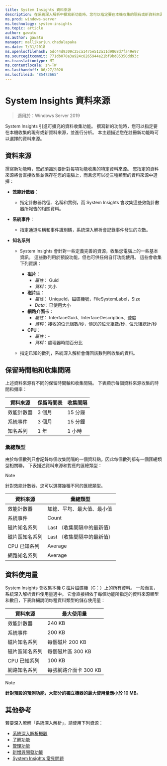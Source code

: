 ```yaml
---
title: System Insights 資料來源
description: 在系統深入解析中撰寫新功能時，您可以指定要在本機收集的現有或新資料來源，並進行分析。 本主題描述您在註冊新功能時可以選擇的資料來源。
ms.prod: windows-server
ms.technology: system-insights
ms.topic: article
author: gawatu
ms.author: gawatu
manager: mallikarjun.chadalapaka
ms.date: 7/31/2018
ms.openlocfilehash: 5dc44d9309c25ca1475e512a11d9868d7fa49e97
ms.sourcegitcommit: 771db070a3a924c8265944e21bf9bd85350dd93c
ms.translationtype: MT
ms.contentlocale: zh-TW
ms.lasthandoff: 06/27/2020
ms.locfileid: "85473665"
---
```

# <a name="system-insights-data-sources"></a>System Insights 資料來源

>適用於：Windows Server 2019

System Insights 引進可擴充的資料收集功能。 撰寫新的功能時，您可以指定要在本機收集的現有或新資料來源，並進行分析。 本主題描述您在註冊新功能時可以選擇的資料來源。

## <a name="data-sources"></a>資料來源
撰寫新功能時，您必須識別要針對每項功能收集的特定資料來源。 您指定的資料來源將會直接收集並保存在您的電腦上，而且您可以從三種類型的資料來源中選擇：

- **效能計數器**：
    - 指定計數器路徑、名稱和實例，而 System Insights 會收集這些效能計數器所報告的相關資料。

- **系統事件**：
    - 指定通道名稱和事件識別碼，系統深入解析會記錄事件發生的次數。

- **知名系列**
    - System Insights 會針對一些定義完善的資源，收集您電腦上的一些基本資訊。 這些數列用於預設功能，但也可供任何自訂功能使用。 這些會收集下列資訊：

        - **磁片**：
            - *屬性*： Guid
            - *資料*：大小
        - **磁片**區：
            - *屬性*： UniqueId，磁碟機號，FileSystemLabel，Size
            - *Data*：已使用大小
        - **網路介面卡**：
            - *屬性*： InterfaceGuid、InterfaceDescription、速度
            - *資料*：接收的位元組數/秒，傳送的位元組數/秒，位元組總計/秒
        - **CPU**：
            - *屬性*：-
            - *資料*：處理器時間百分比

    - 指定已知的數列，系統深入解析會傳回該數列所收集的資料。


## <a name="retention-timelines-and-collection-intervals"></a>保留時間軸和收集間隔
上述資料來源有不同的保留時間軸和收集間隔。 下表顯示每個資料來源收集的時間和頻率：

| 資料來源 | 保留時間表 | 收集間隔 |
| --------------- | --------------- | ----------- |
| 效能計數器 | 3 個月 | 15 分鐘 |
| 系統事件 | 3 個月 | 15 分鐘 |
| 知名系列 | 1 年 | 1 小時 |


### <a name="aggregation-types"></a>彙總類型
由於每個數列只會記錄每個收集間隔的一個資料點，因此每個數列都有一個匯總類型相關聯。 下表描述資料來源和對應的匯總類型：

>[!NOTE]
>針對效能計數器，您可以選擇幾種不同的匯總類型。

| 資料來源 | 彙總類型 |
| --------------- | --------------- |
| 效能計數器 | 加總、平均、最大值、最小值 |
| 系統事件 | Count |
| 磁片知名系列 | Last （收集間隔中的最新值） |
| 磁片區知名系列 | Last （收集間隔中的最新值） |
| CPU 已知系列 | Average |
| 網路知名系列 | Average |

## <a name="data-footprint"></a>資料使用量

System Insights 會收集本機 C 磁片磁碟機（C：）上的所有資料。 一般而言，系統深入解析資料使用量適中。 它會直接相依于每個功能所指定的資料來源類型和數目，下表詳細說明每種資料類型的儲存使用量：

| 資料來源 | 最大使用量 |
| --------------- | --------------- |
| 效能計數器 | 240 KB |
| 系統事件 | 200 KB |
| 磁片知名系列 | 每個磁片 200 KB |
| 磁片區知名系列 | 每個磁片區 300 KB |
| CPU 已知系列 | 100 KB |
| 網路知名系列 | 每張網路介面卡 300 KB |

>[!NOTE]
>**針對預設的預測功能，大部分的獨立機器的最大使用量應小於 10 MB。**

## <a name="additional-references"></a>其他參考
若要深入瞭解「系統深入解析」，請使用下列資源：

- [系統深入解析概觀](overview.md)
- [了解功能](understanding-capabilities.md)
- [管理功能](managing-capabilities.md)
- [新增與開發功能](adding-and-developing-capabilities.md)
- [System Insights 常見問題](faq.md)
